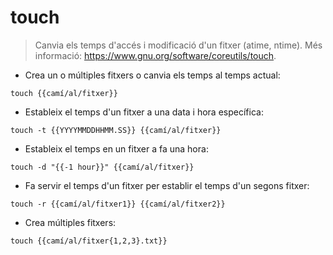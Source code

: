 # touch

> Canvia els temps d'accés i modificació d'un fitxer (atime, ntime).
> Més informació: <https://www.gnu.org/software/coreutils/touch>.

- Crea un o múltiples fitxers o canvia els temps al temps actual:

`touch {{camí/al/fitxer}}`

- Estableix el temps d'un fitxer a una data i hora específica:

`touch -t {{YYYYMMDDHHMM.SS}} {{camí/al/fitxer}}`

- Estableix el temps en un fitxer a fa una hora:

`touch -d "{{-1 hour}}" {{camí/al/fitxer}}`

- Fa servir el temps d'un fitxer per establir el temps d'un segons fitxer:

`touch -r {{camí/al/fitxer1}} {{camí/al/fitxer2}}`

- Crea múltiples fitxers:

`touch {{camí/al/fitxer{1,2,3}.txt}}`
